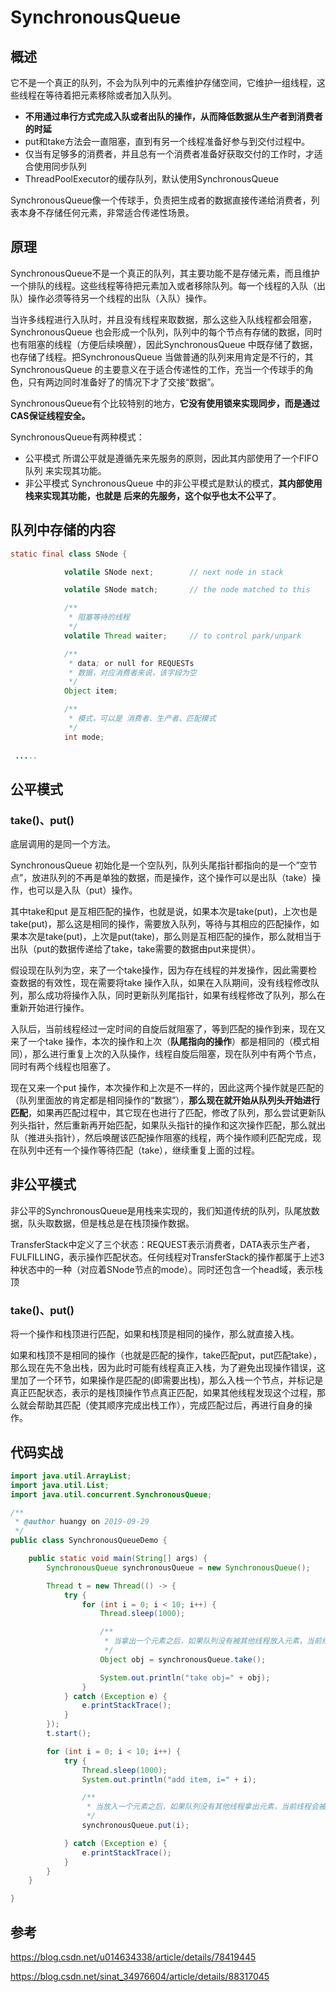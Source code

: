 # SynchronousQueue



## 概述

它不是一个真正的队列，不会为队列中的元素维护存储空间，它维护一组线程，这些线程在等待着把元素移除或者加入队列。

- **不用通过串行方式完成入队或者出队的操作，从而降低数据从生产者到消费者的时延**
- put和take方法会一直阻塞，直到有另一个线程准备好参与到交付过程中。
- 仅当有足够多的消费者，并且总有一个消费者准备好获取交付的工作时，才适合使用同步队列
- ThreadPoolExecutor的缓存队列，默认使用SynchronousQueue

SynchronousQueue像一个传球手，负责把生成者的数据直接传递给消费者，列表本身不存储任何元素，非常适合传递性场景。



## 原理

SynchronousQueue不是一个真正的队列，其主要功能不是存储元素，而且维护一个排队的线程。这些线程等待把元素加入或者移除队列。每一个线程的入队（出队）操作必须等待另一个线程的出队（入队）操作。

当许多线程进行入队时，并且没有线程来取数据，那么这些入队线程都会阻塞，SynchronousQueue 也会形成一个队列，队列中的每个节点有存储的数据，同时也有阻塞的线程（方便后续唤醒），因此SynchronousQueue 中既存储了数据，也存储了线程。把SynchronousQueue 当做普通的队列来用肯定是不行的，其SynchronousQueue 的主要意义在于适合传递性的工作，充当一个传球手的角色，只有两边同时准备好了的情况下才了交接“数据”。

SynchronousQueue有个比较特别的地方，**它没有使用锁来实现同步，而是通过CAS保证线程安全。**



SynchronousQueue有两种模式：

- 公平模式
  所谓公平就是遵循先来先服务的原则，因此其内部使用了一个FIFO队列 来实现其功能。
- 非公平模式
  SynchronousQueue 中的非公平模式是默认的模式，**其内部使用栈来实现其功能，也就是 后来的先服务，这个似乎也太不公平了**。





## 队列中存储的内容

```java
static final class SNode {

            volatile SNode next;        // next node in stack

            volatile SNode match;       // the node matched to this

            /**
             * 阻塞等待的线程
             */
            volatile Thread waiter;     // to control park/unpark

            /**
             * data; or null for REQUESTs
             * 数据，对应消费者来说，该字段为空
             */
            Object item;

            /**
             * 模式，可以是 消费者、生产者、匹配模式
             */
            int mode;
  
 .....
```







## 公平模式



### take()、put()

底层调用的是同一个方法。

SynchronousQueue 初始化是一个空队列，队列头尾指针都指向的是一个”空节点”，放进队列的不再是单独的数据，而是操作，这个操作可以是出队（take）操作，也可以是入队（put）操作。

其中take和put 是互相匹配的操作，也就是说，如果本次是take(put)，上次也是take(put)，那么这是相同的操作，需要放入队列，等待与其相应的匹配操作，如果本次是take(put)，上次是put(take)，那么则是互相匹配的操作，那么就相当于出队（put的数据传递给了take，take需要的数据由put来提供）。



假设现在队列为空，来了一个take操作，因为存在线程的并发操作，因此需要检查数据的有效性，现在需要将take 操作入队，如果在入队期间，没有线程修改队列，那么成功将操作入队，同时更新队列尾指针，如果有线程修改了队列，那么在重新开始进行操作。

入队后，当前线程经过一定时间的自旋后就阻塞了，等到匹配的操作到来，现在又来了一个take 操作，本次的操作和上次（**队尾指向的操作**）都是相同的（模式相同），那么进行重复上次的入队操作，线程自旋后阻塞，现在队列中有两个节点，同时有两个线程也阻塞了。

现在又来一个put 操作，本次操作和上次是不一样的，因此这两个操作就是匹配的（队列里面放的肯定都是相同操作的“数据”），**那么现在就开始从队列头开始进行匹配**，如果再匹配过程中，其它现在也进行了匹配，修改了队列，那么尝试更新队列头指针，然后重新再开始匹配，如果队头指针的操作和这次操作匹配，那么就出队（推进头指针），然后唤醒该匹配操作阻塞的线程，两个操作顺利匹配完成，现在队列中还有一个操作等待匹配（take），继续重复上面的过程。





## 非公平模式

非公平的SynchronousQueue是用栈来实现的，我们知道传统的队列，队尾放数据，队头取数据，但是栈总是在栈顶操作数据。

TransferStack中定义了三个状态：REQUEST表示消费者，DATA表示生产者，FULFILLING，表示操作匹配状态。任何线程对TransferStack的操作都属于上述3种状态中的一种（对应着SNode节点的mode）。同时还包含一个head域，表示栈顶



### take()、put()

将一个操作和栈顶进行匹配，如果和栈顶是相同的操作，那么就直接入栈。

如果和栈顶不是相同的操作（也就是匹配的操作，take匹配put，put匹配take），那么现在先不急出栈，因为此时可能有线程真正入栈，为了避免出现操作错误，这里加了一个环节，如果操作是匹配的(即需要出栈)，那么入栈一个节点，并标记是真正匹配状态，表示的是栈顶操作节点真正匹配，如果其他线程发现这个过程，那么就会帮助其匹配（使其顺序完成出栈工作），完成匹配过后，再进行自身的操作。







## 代码实战

```java
import java.util.ArrayList;
import java.util.List;
import java.util.concurrent.SynchronousQueue;

/**
 * @author huangy on 2019-09-29
 */
public class SynchronousQueueDemo {

    public static void main(String[] args) {
        SynchronousQueue synchronousQueue = new SynchronousQueue();

        Thread t = new Thread(() -> {
            try {
                for (int i = 0; i < 10; i++) {
                    Thread.sleep(1000);

                    /**
                     * 当拿出一个元素之后，如果队列没有被其他线程放入元素，当前线程会被阻塞
                     */
                    Object obj = synchronousQueue.take();

                    System.out.println("take obj=" + obj);
                }
            } catch (Exception e) {
                e.printStackTrace();
            }
        });
        t.start();

        for (int i = 0; i < 10; i++) {
            try {
                Thread.sleep(1000);
                System.out.println("add item, i=" + i);

                /**
                 * 当放入一个元素之后，如果队列没有其他线程拿出元素，当前线程会被阻塞
                 */
                synchronousQueue.put(i);

            } catch (Exception e) {
                e.printStackTrace();
            }
        }
    }

}
```











## 参考

https://blog.csdn.net/u014634338/article/details/78419445

https://blog.csdn.net/sinat_34976604/article/details/88317045